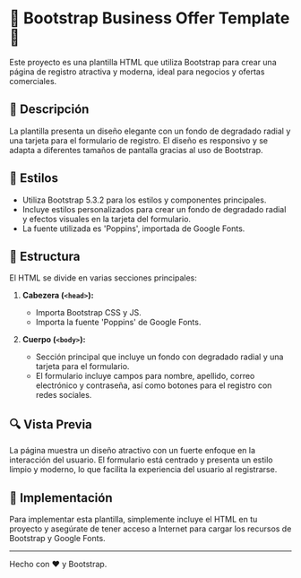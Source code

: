 # 🌟 Bootstrap Business Offer Template 🌟

Este proyecto es una plantilla HTML que utiliza Bootstrap para crear una página de registro atractiva y moderna, ideal para negocios y ofertas comerciales.

## 📝 Descripción

La plantilla presenta un diseño elegante con un fondo de degradado radial y una tarjeta para el formulario de registro. El diseño es responsivo y se adapta a diferentes tamaños de pantalla gracias al uso de Bootstrap.

## 🎨 Estilos

- Utiliza Bootstrap 5.3.2 para los estilos y componentes principales.
- Incluye estilos personalizados para crear un fondo de degradado radial y efectos visuales en la tarjeta del formulario.
- La fuente utilizada es 'Poppins', importada de Google Fonts.

## 📐 Estructura

El HTML se divide en varias secciones principales:

1. **Cabezera (`<head>`):**
   - Importa Bootstrap CSS y JS.
   - Importa la fuente 'Poppins' de Google Fonts.

2. **Cuerpo (`<body>`):**
   - Sección principal que incluye un fondo con degradado radial y una tarjeta para el formulario.
   - El formulario incluye campos para nombre, apellido, correo electrónico y contraseña, así como botones para el registro con redes sociales.

## 🔍 Vista Previa

La página muestra un diseño atractivo con un fuerte enfoque en la interacción del usuario. El formulario está centrado y presenta un estilo limpio y moderno, lo que facilita la experiencia del usuario al registrarse.

## 🚀 Implementación

Para implementar esta plantilla, simplemente incluye el HTML en tu proyecto y asegúrate de tener acceso a Internet para cargar los recursos de Bootstrap y Google Fonts.

---

Hecho con ❤️ y Bootstrap.